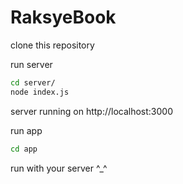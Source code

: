 # RaksyeBook

clone this repository 

run server

```bash
cd server/ 
node index.js
```

server running on http://localhost:3000

run app 

```bash
cd app
```

run with your server ^_^